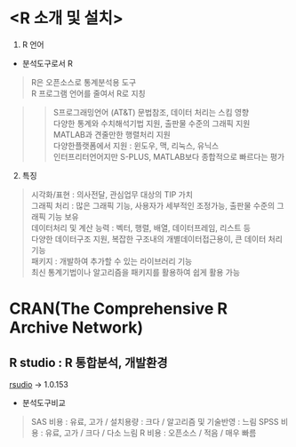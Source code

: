 # <R 소개 및 설치>

1. R 언어
+ 분석도구로서 R 
> R은 오픈소스로 통계분석용 도구  
R 프로그램 언어를 줄여서 R로 지칭 

>> S프로그래밍언어 (AT&T) 문법참조, 데이터 처리는 스킴 영향  
다양한 통계와 수치해석기법 지원, 출판물 수준의 그래픽 지원  
MATLAB과 견줄만한 행렬처리 지원  
다양한플랫폼에서 지원 : 윈도우, 맥, 리눅스, 유닉스  
인터프리터언어지만 S-PLUS, MATLAB보다 종합적으로 빠르다는 평가

2. 특징
> 시각화/표현 : 의사전달, 관심업무 대상의 TIP 가치  
그래픽 처리 : 많은 그래픽 기능, 사용자가 세부적인 조정가능, 출판물 수준의 그래픽 기능 보유  
데이터처리 및 계산 능력 : 벡터, 행렬, 배열, 데이터프레임, 리스트 등  
다양한 데이터구조 지원, 복잡한 구조내의 개별데이터접근용이, 큰 데이터 처리기능  
패키지 : 개발하여 추가할 수 있는 라이브러리 기능  
최신 통계기법이나 알고리즘을 패키지를 활용하여 쉽게 활용 가능

# CRAN(The Comprehensive R Archive Network)
## R studio : R 통합분석, 개발환경 
[rsudio](www.rstudio.com/) -> 1.0.153

* 분석도구비교
 > SAS 비용 : 유료, 고가 / 설치용량 : 크다 / 알고리즘 및 기술반영 : 느림
   SPSS 비용 : 유료, 고가 / 크다 / 다소 느림
   R 비용 : 오픈소스 / 적음 / 매우 빠름

